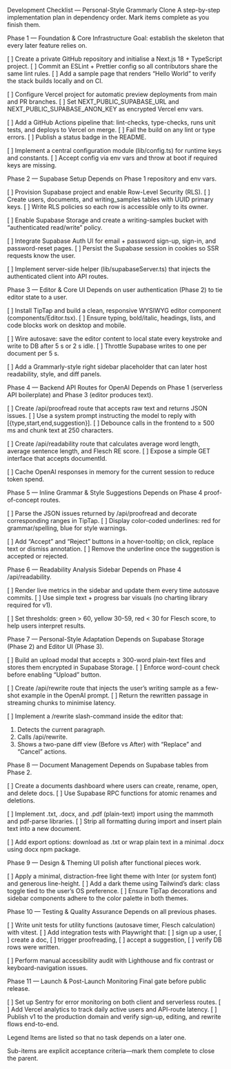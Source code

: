 Development Checklist — Personal-Style Grammarly Clone
A step-by-step implementation plan in dependency order. Mark items complete as you finish them.

Phase 1 — Foundation & Core Infrastructure
Goal: establish the skeleton that every later feature relies on.

[ ] Create a private GitHub repository and initialise a Next.js 18 + TypeScript project.
[ ] Commit an ESLint + Prettier config so all contributors share the same lint rules.
[ ] Add a sample page that renders “Hello World” to verify the stack builds locally and on CI.

[ ] Configure Vercel project for automatic preview deployments from main and PR branches.
[ ] Set NEXT_PUBLIC_SUPABASE_URL and NEXT_PUBLIC_SUPABASE_ANON_KEY as encrypted Vercel env vars.

[ ] Add a GitHub Actions pipeline that: lint-checks, type-checks, runs unit tests, and deploys to Vercel on merge.
[ ] Fail the build on any lint or type errors.
[ ] Publish a status badge in the README.

[ ] Implement a central configuration module (lib/config.ts) for runtime keys and constants.
[ ] Accept config via env vars and throw at boot if required keys are missing.

Phase 2 — Supabase Setup
Depends on Phase 1 repository and env vars.

[ ] Provision Supabase project and enable Row-Level Security (RLS).
[ ] Create users, documents, and writing_samples tables with UUID primary keys.
[ ] Write RLS policies so each row is accessible only to its owner.

[ ] Enable Supabase Storage and create a writing-samples bucket with “authenticated read/write” policy.

[ ] Integrate Supabase Auth UI for email + password sign-up, sign-in, and password-reset pages.
[ ] Persist the Supabase session in cookies so SSR requests know the user.

[ ] Implement server-side helper (lib/supabaseServer.ts) that injects the authenticated client into API routes.

Phase 3 — Editor & Core UI
Depends on user authentication (Phase 2) to tie editor state to a user.

[ ] Install TipTap and build a clean, responsive WYSIWYG editor component (components/Editor.tsx).
[ ] Ensure typing, bold/italic, headings, lists, and code blocks work on desktop and mobile.

[ ] Wire autosave: save the editor content to local state every keystroke and write to DB after 5 s or 2 s idle.
[ ] Throttle Supabase writes to one per document per 5 s.

[ ] Add a Grammarly-style right sidebar placeholder that can later host readability, style, and diff panels.

Phase 4 — Backend API Routes for OpenAI
Depends on Phase 1 (serverless API boilerplate) and Phase 3 (editor produces text).

[ ] Create /api/proofread route that accepts raw text and returns JSON issues.
[ ] Use a system prompt instructing the model to reply with [{type,start,end,suggestion}].
[ ] Debounce calls in the frontend to ≥ 500 ms and chunk text at 250 characters.

[ ] Create /api/readability route that calculates average word length, average sentence length, and Flesch RE score.
[ ] Expose a simple GET interface that accepts documentId.

[ ] Cache OpenAI responses in memory for the current session to reduce token spend.

Phase 5 — Inline Grammar & Style Suggestions
Depends on Phase 4 proof-of-concept routes.

[ ] Parse the JSON issues returned by /api/proofread and decorate corresponding ranges in TipTap.
[ ] Display color-coded underlines: red for grammar/spelling, blue for style warnings.

[ ] Add “Accept” and “Reject” buttons in a hover-tooltip; on click, replace text or dismiss annotation.
[ ] Remove the underline once the suggestion is accepted or rejected.

Phase 6 — Readability Analysis Sidebar
Depends on Phase 4 /api/readability.

[ ] Render live metrics in the sidebar and update them every time autosave commits.
[ ] Use simple text + progress bar visuals (no charting library required for v1).

[ ] Set thresholds: green > 60, yellow 30-59, red < 30 for Flesch score, to help users interpret results.

Phase 7 — Personal-Style Adaptation
Depends on Supabase Storage (Phase 2) and Editor UI (Phase 3).

[ ] Build an upload modal that accepts ≥ 300-word plain-text files and stores them encrypted in Supabase Storage.
[ ] Enforce word-count check before enabling “Upload” button.

[ ] Create /api/rewrite route that injects the user’s writing sample as a few-shot example in the OpenAI prompt.
[ ] Return the rewritten passage in streaming chunks to minimise latency.

[ ] Implement a /rewrite slash-command inside the editor that:
1. Detects the current paragraph.
2. Calls /api/rewrite.
3. Shows a two-pane diff view (Before vs After) with “Replace” and “Cancel” actions.

Phase 8 — Document Management
Depends on Supabase tables from Phase 2.

[ ] Create a documents dashboard where users can create, rename, open, and delete docs.
[ ] Use Supabase RPC functions for atomic renames and deletions.

[ ] Implement .txt, .docx, and .pdf (plain-text) import using the mammoth and pdf-parse libraries.
[ ] Strip all formatting during import and insert plain text into a new document.

[ ] Add export options: download as .txt or wrap plain text in a minimal .docx using docx npm package.

Phase 9 — Design & Theming
UI polish after functional pieces work.

[ ] Apply a minimal, distraction-free light theme with Inter (or system font) and generous line-height.
[ ] Add a dark theme using Tailwind’s dark: class toggle tied to the user’s OS preference.
[ ] Ensure TipTap decorations and sidebar components adhere to the color palette in both themes.

Phase 10 — Testing & Quality Assurance
Depends on all previous phases.

[ ] Write unit tests for utility functions (autosave timer, Flesch calculation) with vitest.
[ ] Add integration tests with Playwright that:
[ ] sign up a user,
[ ] create a doc,
[ ] trigger proofreading,
[ ] accept a suggestion,
[ ] verify DB rows were written.

[ ] Perform manual accessibility audit with Lighthouse and fix contrast or keyboard-navigation issues.

Phase 11 — Launch & Post-Launch Monitoring
Final gate before public release.

[ ] Set up Sentry for error monitoring on both client and serverless routes.
[ ] Add Vercel analytics to track daily active users and API-route latency.
[ ] Publish v1 to the production domain and verify sign-up, editing, and rewrite flows end-to-end.

Legend
Items are listed so that no task depends on a later one.

Sub-items are explicit acceptance criteria—mark them complete to close the parent.